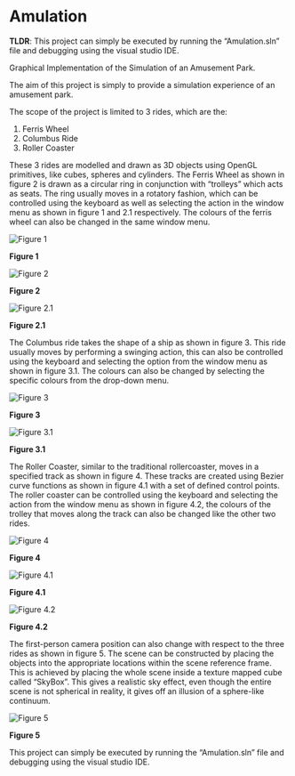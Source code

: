 # Amulation
**TLDR**: This project can simply be executed by running the “Amulation.sln” file and debugging using the
visual studio IDE.

Graphical Implementation of the Simulation of an Amusement Park. 

The aim of this project is simply to provide a simulation experience of an amusement park. 

The scope of the project is limited to 3 rides, which are the:
1. Ferris Wheel 
2. Columbus Ride 
3. Roller Coaster

These 3 rides are modelled and drawn as 3D objects using OpenGL primitives, like cubes,
spheres and cylinders. The Ferris Wheel as shown in figure 2 is drawn as a circular ring in
conjunction with “trolleys” which acts as seats. The ring usually moves in a rotatory fashion,
which can be controlled using the keyboard as well as selecting the action in the window menu
as shown in figure 1 and 2.1 respectively. The colours of the ferris wheel can also be changed in
the same window menu.

![Figure 1](assets/images/fig1.png "Figure 1")

**Figure 1**

![Figure 2](assets/images/fig2.png "Figure 2")

**Figure 2**

![Figure 2.1](assets/images/fig2.1.png "Figure 2")

**Figure 2.1**

The Columbus ride takes the shape of a ship as shown in figure 3. This ride usually moves by
performing a swinging action, this can also be controlled using the keyboard and selecting the
option from the window menu as shown in figure 3.1. The colours can also be changed by
selecting the specific colours from the drop-down menu.

![Figure 3](assets/images/fig3.png "Figure 3")

**Figure 3**

![Figure 3.1](assets/images/fig3.1.png "Figure 3")

**Figure 3.1**

The Roller Coaster, similar to the traditional rollercoaster, moves in a specified track as shown in
figure 4. These tracks are created using Bezier curve functions as shown in figure 4.1 with a set
of defined control points. The roller coaster can be controlled using the keyboard and selecting
the action from the window menu as shown in figure 4.2, the colours of the trolley that moves
along the track can also be changed like the other two rides.

![Figure 4](assets/images/fig4.png "Figure 4")

**Figure 4**

![Figure 4.1](assets/images/fig4.1.png "Figure 4.1")

**Figure 4.1**

![Figure 4.2](assets/images/fig4.2.png "Figure 4.2")

**Figure 4.2**

The first-person camera position can also change with respect to the three rides as shown in
figure 5. The scene can be constructed by placing the objects into the appropriate locations
within the scene reference frame. This is achieved by placing the whole scene inside a texture
mapped cube called “SkyBox”. This gives a realistic sky effect, even though the entire scene is
not spherical in reality, it gives off an illusion of a sphere-like continuum.

![Figure 5](assets/images/fig5.png "Figure 5")

**Figure 5**

This project can simply be executed by running the “Amulation.sln” file and debugging using the
visual studio IDE.
